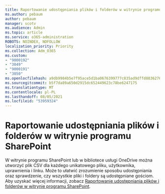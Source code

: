 ```yaml
---
title: Raportowanie udostępniania plików i folderów w witrynie programu SharePoint
ms.author: pebaum
author: pebaum
manager: scotv
ms.audience: Admin
ms.topic: article
ms.service: o365-administration
ROBOTS: NOINDEX, NOFOLLOW
localization_priority: Priority
ms.collection: Adm_O365
ms.custom:
- "9000192"
- "3049"
- "9000191"
- "3050"
ms.openlocfilehash: a9db9984b5e7f95ace5d1ba0676399777c835ad9dffd8836276a07ed7e850262
ms.sourcegitcommit: b5f7da89a650d2915dc652449623c78be6247175
ms.translationtype: MT
ms.contentlocale: pl-PL
ms.lasthandoff: 08/05/2021
ms.locfileid: "53959324"
---
```

# <a name="report-on-file-and-folder-sharing-in-a-sharepoint-site"></a>Raportowanie udostępniania plików i folderów w witrynie programu SharePoint

W witrynie programu SharePoint lub w bibliotece usługi OneDrive można utworzyć plik CSV dla każdego unikatowego pliku, użytkownika, uprawnienia i linku. Może to ułatwić zrozumienie sposobu udostępniania oraz sprawdzenie, czy wszystkie pliki i foldery są udostępniane gościom. Aby uzyskać więcej informacji, zobacz [Raportowanie udostępniania plików i folderów w witrynie programu SharePoint](https://docs.microsoft.com/sharepoint/sharing-reports).
